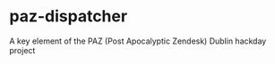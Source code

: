 paz-dispatcher
==============

A key element of the PAZ (Post Apocalyptic Zendesk) Dublin hackday project
